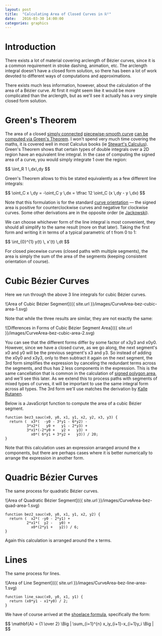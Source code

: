 ```yaml
---
layout: post
title:  "Calculating Area of Closed Curves in ℝ²"
date:   2016-03-30 14:00:00
categories: graphics
---
```


<script type="text/javascript" src="http://cdn.mathjax.org/mathjax/latest/MathJax.js?config=TeX-AMS-MML_HTMLorMML"></script>
<script>
MathJax.Hub.Config({
    jax: ["input/TeX","output/HTML-CSS"],
    displayAlign: "left",
    displayIndent: "2em",
});
</script>


Introduction
============

There exists a lot of material covering arclength of Bézier curves, since it is a
common requirement in stroke dashing, animation, etc.  The arclength integral
doesn't have a closed form solution, so there has been a lot of work devoted to
different ways of computations and approximations.

There exists much less information, however, about the calculation of the area
of a Bézier curve.  At first it might seem like it would be more complicated
than the arclength, but as we'll see it actually has a very simple closed form
solution.


Green's Theorem
===============

The area of a closed
<a href="http://mathworld.wolfram.com/SimplyConnected.html">simply connected</a>
<a href="http://planetmath.org/piecewisesmooth">piecewise-smooth curve</a>
<a href="https://en.wikipedia.org/wiki/Green%27s_theorem#Area_calculation">
can be computed via Green's Theorem</a>.  I won't spend very much time covering
the maths, it is covered well in most Calculus books (ie
<a href="http://www.amazon.com/Calculus-James-Stewart/dp/1285740629">Stewart's Calculus</a>).
Green's Theorem shows that certain types of double integrals over a
2D region have an equivalent line integral.  In the case of computing the signed
area of a curve, you would simply integrate 1 over the region:

<div> $$ \iint_R 1 \,dx\,dy $$ </div>

Green's Theorem allows to this be stated equivalently as a few different line
integrals:

<div> $$ \oint_C x \,dy = -\oint_C y \,dx = \tfrac 12 \oint_C (x \,dy - y \,dx) $$ </div>

Note that this formulation is for the standard <a href="https://en.wikipedia.org/wiki/Curve_orientation">curve orientation</a> &mdash; the signed area is positive for counterclockwise
curves and negative for clockwise curves.  Some other derivations are in the
opposite order (ie <a href="https://tug.org/TUGboat/tb33-1/tb103jackowski.pdf">Jackowski</a>).

We can choose whichever form of the line integral is most convenient, they
should all simplify to the same result (more on that later).  Taking the first
form and writing it in terms of a typical parametric of t from 0 to 1:

<div> $$ \int_{0}^{1} y(t) \, x'(t) \,dt $$ </div>

For closed piecewise curves (closed paths with multiple segments), the area is
simply the sum of the area of the segments (keeping consistent orientation of
course).


Cubic Bézier Curves
===================

Here we run through the above 3 line integrals for cubic Bézier curves.

![Area of Cubic Bézier Segment]({{ site.url }}/images/CurveArea-bez-cubic-area-1.svg)

Note that while the three results are similar, they are not exactly the same:

![Differences in Forms of Cubic Bézier Segment Area]({{ site.url }}/images/CurveArea-bez-cubic-area-2.svg)

You can see that the different forms differ by some factor of x3y3 and x0y0.
However, since we have a closed curve, as we go along, the next segment's x0
and y0 will be the previous segment's x3 and y3.  So instead of adding the x0y0
and x3y3, only to then subtract it again on the next segment, the 3rd form
simplifies the expression by canceling the redundant terms across the segments,
and thus has 2 less components in the expression.  This is the same cancellation
that is common in the calculation of <a href="http://mathworld.wolfram.com/PolygonArea.html">
signed polygon area</a>, and we'll see this later.  As we extend this to process
paths with segments of mixed types of curves, it will be important to use the
same integral form across all types. The 3rd form we'll use matches the derivation by <a href="http://objectmix.com/graphics/133553-area-closed-bezier-curve.html">Kalle Rutanen</a>.

Below is a JavaScript function to compute the area of a cubic Bézier segment.

    function bez3_sauc(x0, y0, x1, y1, x2, y2, x3, y3) {
      return (  x3*(  -y0 - 3*y1 - 6*y2) -
              3*x2*(   y0 +   y1 - 2*y3) +
              3*x1*(-2*y0 +   y2 +   y3) +
                x0*( 6*y1 + 3*y2 +   y3)) / 20;
    }

Note that this calculation uses an expression arranged around the x components,
but there are perhaps cases where it is better numerically to arrange the
expression in another form.

Quadric Bézier Curves
=====================

The same process for quadratic Bézier curves.

![Area of Quadratic Bézier Segment]({{ site.url }}/images/CurveArea-bez-quad-area-1.svg)

    function bez2_sauc(x0, y0, x1, y1, x2, y2) {
      return (  x2*( -y0 - 2*y1) +
              2*x1*(  y2 -   y0) +
                x0*(2*y1 +   y2)) / 6;
    }

Again this calculation is arranged around the x terms.

Lines
=====

The same process for lines.

![Area of Line Segment]({{ site.url }}/images/CurveArea-bez-line-area-1.svg)

    function line_sauc(x0, y0, x1, y1) {
      return (x0*y1 - x1*y0) / 2;
    }

We have of course arrived at the 
<a href="https://en.wikipedia.org/wiki/Shoelace_formula#Definition">shoelace formula</a>,
specifically the form:

<div> $$ \mathbf{A} = {1 \over 2} \Big | \sum_{i=1}^{n} x_iy_{i+1}-x_{i+1}y_i \Big | $$ </div>
